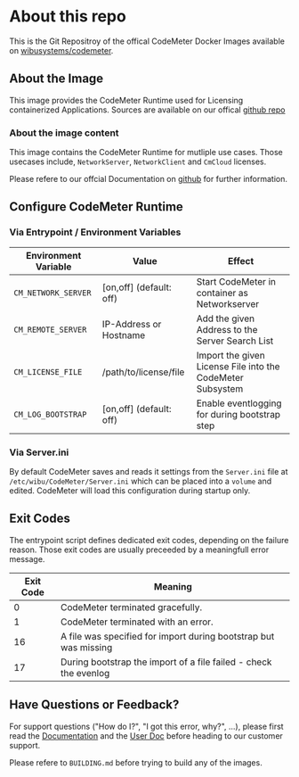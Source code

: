 # About this repo

This is the Git Repositroy of the offical CodeMeter Docker Images available on [wibusystems/codemeter](https://hub.docker.com/r/wibusystems/codemeter).

## About the Image

This image provides the CodeMeter Runtime used for Licensing containerized Applications. Sources are available on our offical [github repo](https://github.com/wibu-systems/docker-codemeter)

### About the image content

This image contains the CodeMeter Runtime for mutliple use cases. Those usecases include, `NetworkServer`, `NetworkClient` and `CmCloud` licenses.

Please refere to our offcial Documentation on [github](https://github.com/wibu-system/docker-codemeter) for further information.

## Configure CodeMeter Runtime

### Via Entrypoint / Environment Variables

| Environment Variable  | Value                     | Effect                                                        |
| --------------------- | ------------------------- | ------------------------------------------------------------- |
| `CM_NETWORK_SERVER`   | [on,off] (default: off)   | Start CodeMeter in container as Networkserver                 |
| `CM_REMOTE_SERVER`    | IP-Address or Hostname    | Add the given Address to the Server Search List               |
| `CM_LICENSE_FILE`     | /path/to/license/file     | Import the given License File into the CodeMeter Subsystem    |
| `CM_LOG_BOOTSTRAP`    | [on,off] (default: off)   | Enable eventlogging for during bootstrap step                 |

### Via Server.ini

By default CodeMeter saves and reads it settings from the `Server.ini` file at `/etc/wibu/CodeMeter/Server.ini` which can be placed into a `volume` and edited.
CodeMeter will load this configuration during startup only.

## Exit Codes

The entrypoint script defines dedicated exit codes, depending on the failure reason.
Those exit codes are usually preceeded by a meaningfull error message.

| Exit Code | Meaning                                                           |
| --------- | ----------------------------------------------------------------- |
| 0         | CodeMeter terminated gracefully.                                  |
| 1         | CodeMeter terminated with an error.                               |
| 16        | A file was specified for import during bootstrap but was missing  |
| 17        | During bootstrap the import of a file failed - check the evenlog  |

## Have Questions or Feedback?

For support questions ("How do I?", "I got this error, why?", ...), please first read the [Documentation](wibu-systems/docker-codemeter/blob/main/docs/CodeMeterAndDocker.md) and the [User Doc](wibu-systems/docker-codemeter/blob/main/docs/UserDoc.md) before heading to our customer support.  

Please refere to `BUILDING.md` before trying to build any of the images.
